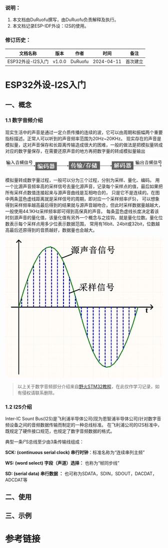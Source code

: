 
### 说明：

1. 本文档由DuRuofu撰写，由DuRuofu负责解释及执行。
2. 本文档记录ESP-IDF外设：I2S的使用。

### 修订历史：

| 文档名称          | 版本     | 作者      | 时间         | 备注   |
| ------------- | ------ | ------- | ---------- | ---- |
| ESP32外设-I2S入门 | v1.0.0 | DuRuofu | 2024-04-11 | 首次建立 |

<div STYLE="page-break-after: always;"></div>

# ESP32外设-I2S入门

## 一、概念


### 1.1 数字音频介绍

现实生活中的声音是通过一定介质传播的连续的波，它可以由周期和振幅两个重要指标描述。正常人可以听到的声音频率范围为20Hz~20KHz。 现实存在的声音是模拟量，这对声音保存和长距离传输造成很大的困难，一般的做法是把模拟量转成对应的数字量保存，在需要还原声音的地方再把数字量的转成模拟量输出

![](attachments/20240601163752.png)

模拟量转成数字量过程，一般可以分为三个过程，分别为采样、量化、编码。 用一个比源声音频率高的采样信号去量化源声音，记录每个采样点的值，最后如果把所有采样点数值连接起来与源声音曲线是互相吻合的， 只是它不是连续的。在图中两条蓝色虚线距离就是采样信号的周期，即对应一个采样频率(FS)， 可以想象得到采样频率越高最后得到的结果就与源声音越吻合，但此时采样数据量越越大，一般使用44.1KHz采样频率即可得到高保真的声音。 每条蓝色虚线长度决定着该时刻源声音的量化值，该量化值有另外一个概念与之挂钩，就是量化位数。量化位数表示每个采样点用多少位表示数据范围， 常用有16bit、24bit或32bit，位数越高最后还原得到的音质越好，数据量也会越大。

![](attachments/20240601163830.png)

>以上关于数字音频部分介绍来自[野火STM32教程](https://doc.embedfire.com/mcu/stm32/f429tiaozhanzhe/std/zh/latest/book/I2S.html)，在此仅作学习记录，如有侵权请联系删除。

### 1.2 I2S介绍

Inter-IC Sount Bus(I2S)是飞利浦半导体公司(现为恩智浦半导体公司)针对数字音频设备之间的音频数据传输而制定的一种总线标准。 在飞利浦公司的I2S标准中，既规定了硬件接口规范，也规定了数字音频数据的格式。

典型一条I²S总线至少由3条传输线组成：

**SCK: (continuous serial clock)  串行时钟**：标准名称为“连续串列主频”


**WS: (word select)  字段（声道）选择：** 也称为“帧同步线”


**SD: (serial data)  串行数据 ：** 也可称为SDATA，SDIN，SDOUT，DACDAT，ADCDAT等



## 二、使用


## 三、示例

# 参考链接